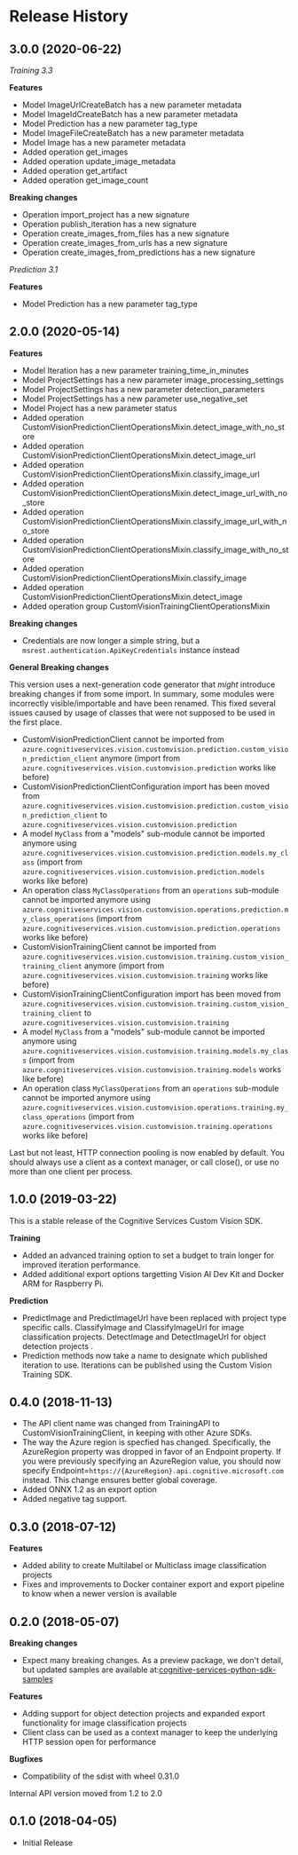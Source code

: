 # Release History

## 3.0.0 (2020-06-22)

*Training 3.3*

**Features**

  - Model ImageUrlCreateBatch has a new parameter metadata
  - Model ImageIdCreateBatch has a new parameter metadata
  - Model Prediction has a new parameter tag_type
  - Model ImageFileCreateBatch has a new parameter metadata
  - Model Image has a new parameter metadata
  - Added operation get_images
  - Added operation update_image_metadata
  - Added operation get_artifact
  - Added operation get_image_count

**Breaking changes**

  - Operation import_project has a new signature
  - Operation publish_iteration has a new signature
  - Operation create_images_from_files has a new signature
  - Operation create_images_from_urls has a new signature
  - Operation create_images_from_predictions has a new signature

*Prediction 3.1*

**Features**

  - Model Prediction has a new parameter tag_type

## 2.0.0 (2020-05-14)

**Features**

  - Model Iteration has a new parameter training_time_in_minutes
  - Model ProjectSettings has a new parameter image_processing_settings
  - Model ProjectSettings has a new parameter detection_parameters
  - Model ProjectSettings has a new parameter use_negative_set
  - Model Project has a new parameter status
  - Added operation CustomVisionPredictionClientOperationsMixin.detect_image_with_no_store
  - Added operation CustomVisionPredictionClientOperationsMixin.detect_image_url
  - Added operation CustomVisionPredictionClientOperationsMixin.classify_image_url
  - Added operation CustomVisionPredictionClientOperationsMixin.detect_image_url_with_no_store
  - Added operation CustomVisionPredictionClientOperationsMixin.classify_image_url_with_no_store
  - Added operation CustomVisionPredictionClientOperationsMixin.classify_image_with_no_store
  - Added operation CustomVisionPredictionClientOperationsMixin.classify_image
  - Added operation CustomVisionPredictionClientOperationsMixin.detect_image
  - Added operation group CustomVisionTrainingClientOperationsMixin

**Breaking changes**

- Credentials are now longer a simple string, but a `msrest.authentication.ApiKeyCredentials` instance instead

**General Breaking changes**

This version uses a next-generation code generator that *might*
introduce breaking changes if from some import. In summary, some modules
were incorrectly visible/importable and have been renamed. This fixed
several issues caused by usage of classes that were not supposed to be
used in the first place.

  - CustomVisionPredictionClient cannot be imported from `azure.cognitiveservices.vision.customvision.prediction.custom_vision_prediction_client`
    anymore (import from `azure.cognitiveservices.vision.customvision.prediction` works like before)
  - CustomVisionPredictionClientConfiguration import has been moved from
    `azure.cognitiveservices.vision.customvision.prediction.custom_vision_prediction_client` to `azure.cognitiveservices.vision.customvision.prediction`
  - A model `MyClass` from a "models" sub-module cannot be imported
    anymore using `azure.cognitiveservices.vision.customvision.prediction.models.my_class` (import from
    `azure.cognitiveservices.vision.customvision.prediction.models` works like before)
  - An operation class `MyClassOperations` from an `operations`
    sub-module cannot be imported anymore using
    `azure.cognitiveservices.vision.customvision.operations.prediction.my_class_operations` (import
    from `azure.cognitiveservices.vision.customvision.prediction.operations` works like before)
  - CustomVisionTrainingClient cannot be imported from `azure.cognitiveservices.vision.customvision.training.custom_vision_training_client`
    anymore (import from `azure.cognitiveservices.vision.customvision.training` works like before)
  - CustomVisionTrainingClientConfiguration import has been moved from
    `azure.cognitiveservices.vision.customvision.training.custom_vision_training_client` to `azure.cognitiveservices.vision.customvision.training`
  - A model `MyClass` from a "models" sub-module cannot be imported
    anymore using `azure.cognitiveservices.vision.customvision.training.models.my_class` (import from
    `azure.cognitiveservices.vision.customvision.training.models` works like before)
  - An operation class `MyClassOperations` from an `operations`
    sub-module cannot be imported anymore using
    `azure.cognitiveservices.vision.customvision.operations.training.my_class_operations` (import
    from `azure.cognitiveservices.vision.customvision.training.operations` works like before)

Last but not least, HTTP connection pooling is now enabled by default.
You should always use a client as a context manager, or call close(), or
use no more than one client per process.

## 1.0.0 (2019-03-22)

This is a stable release of the Cognitive Services Custom Vision SDK.

**Training**

  - Added an advanced training option to set a budget to train longer
    for improved iteration performance.
  - Added additional export options targetting Vision AI Dev Kit and
    Docker ARM for Raspberry Pi.

**Prediction**

  - PredictImage and PredictImageUrl have been replaced with project
    type specific calls. ClassifyImage and ClassifyImageUrl for image
    classification projects. DetectImage and DetectImageUrl for object
    detection projects .
  - Prediction methods now take a name to designate which published
    iteration to use. Iterations can be published using the Custom
    Vision Training SDK.

## 0.4.0 (2018-11-13)

  - The API client name was changed from TrainingAPI to
    CustomVisionTrainingClient, in keeping with other Azure SDKs.
  - The way the Azure region is specfied has changed. Specifically, the
    AzureRegion property was dropped in favor of an Endpoint property.
    If you were previously specifying an AzureRegion value, you should
    now specify
    Endpoint=`https://{AzureRegion}.api.cognitive.microsoft.com`
    instead. This change ensures better global coverage.
  - Added ONNX 1.2 as an export option
  - Added negative tag support.

## 0.3.0 (2018-07-12)

**Features**

  - Added ability to create Multilabel or Multiclass image
    classification projects
  - Fixes and improvements to Docker container export and export
    pipeline to know when a newer version is available

## 0.2.0 (2018-05-07)

**Breaking changes**

  - Expect many breaking changes. As a preview package, we don't detail,
    but updated samples are available at:[cognitive-services-python-sdk-samples](https://github.com/Azure-Samples/cognitive-services-python-sdk-samples)

**Features**

  - Adding support for object detection projects and expanded export
    functionality for image classification projects
  - Client class can be used as a context manager to keep the underlying
    HTTP session open for performance

**Bugfixes**

  - Compatibility of the sdist with wheel 0.31.0

Internal API version moved from 1.2 to 2.0

## 0.1.0 (2018-04-05)

  - Initial Release
